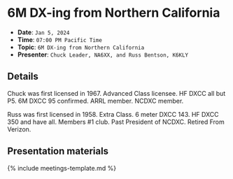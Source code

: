 # 6M DX-ing from Northern California

* **Date**: `Jan 5, 2024`
* **Time**: `07:00 PM Pacific Time`
* **Topic**: `6M DX-ing from Northern California`
* **Presenter**: `Chuck Leader, NA6XX, and Russ Bentson, K6KLY`

## Details

Chuck was first licensed in 1967. Advanced Class licensee. HF DXCC all but P5. 6M DXCC 95 confirmed. ARRL member. NCDXC member.

Russ was first licensed in 1958. Extra Class. 6 meter DXCC 143. HF DXCC 350 and have all. Members #1 club. Past President of NCDXC. Retired From Verizon.

## Presentation materials

{% include meetings-template.md %}


